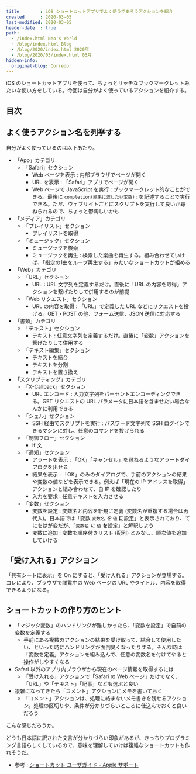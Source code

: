 ```yaml
---
title        : iOS ショートカットアプリでよく使うであろうアクションを紹介
created      : 2020-03-05
last-modified: 2020-03-05
header-date  : true
path:
  - /index.html Neo's World
  - /blog/index.html Blog
  - /blog/2020/index.html 2020年
  - /blog/2020/03/index.html 03月
hidden-info:
  original-blog: Corredor
---
```


iOS のショートカットアプリを使って、ちょっとリッチなブックマークレットみたいな使い方をしている。今回は自分がよく使っているアクションを紹介する。

## 目次

## よく使うアクション名を列挙する

自分がよく使っているのは以下あたり。

- 「App」カテゴリ
  - 「Safari」セクション
      - Web ページを表示 : 内部ブラウザでページが開く
      - URL を表示 : 「Safari」アプリでページが開く
      - Web ページで JavaScript を実行 : ブックマークレット的なことができる。最後に `completion(結果に渡したい変数);` を記述することで実行できる。ただ、ウェブサイトごとにスクリプトを実行して良いか尋ねられるので、ちょっと鬱陶しいかも
- 「メディア」カテゴリ
  - 「プレイリスト」セクション
      - プレイリストを取得
  - 「ミュージック」セクション
      - ミュージックを検索
      - ミュージックを再生 : 検索した楽曲を再生する。組み合わせていけば、「指定の1曲をループ再生する」みたいなショートカットが組める
- 「Web」カテゴリ
  - 「URL」セクション
      - URL : URL 文字列を定義するだけ。直後に「URL の内容を取得」アクションを繋げたりして併用するのが前提
  - 「Web リクエスト」セクション
      - URL の内容を取得 : 「URL」で定義した URL などにリクエストを投げる。GET・POST の他、フォーム送信、JSON 送信に対応する
- 「書類」カテゴリ
  - 「テキスト」セクション
      - テキスト : 任意文字列を定義するだけ。直後に「変数」アクションを繋げたりして併用する
  - 「テキスト編集」セクション
      - テキストを結合
      - テキストを分割
      - テキストを置き換え
- 「スクリプティング」カテゴリ
  - 「X-Callback」セクション
      - URL エンコード : 入力文字列をパーセントエンコーディングできる。GET リクエストの URL パラメータに日本語を含ませたい場合なんかに利用できる
  - 「シェル」セクション
      - SSH 経由でスクリプトを実行 : パスワード文字列で SSH ログインできるマシンに対し、任意のコマンドを投げられる
  - 「制御フロー」セクション
      - if 文
  - 「通知」セクション
      - アラートを表示 : 「OK」「キャンセル」を尋ねるようなアラートダイアログを出せる
      - 結果を表示 : 「OK」のみのダイアログで、手前のアクションの結果や変数の値などを表示できる。例えば「現在の IP アドレスを取得」アクションと組み合わせて、自 IP を確認したり
      - 入力を要求 : 任意テキストを入力させる
  - 「変数」セクション
      - 変数を設定 : 変数名と内容を新規に定義 (変数名が重複する場合は再代入)。日本語では「変数 `変数名` *を* `値` **に**設定」と表示されており、てにをはが変だが、「`変数名` *に* `値` **を**設定」と解釈しよう
      - 変数に追加 : 変数を順序付きリスト (配列) とみなし、順次値を追加していける

## 「受け入れる」アクション

「共有シートに表示」を On にすると、「受け入れる」アクションが登場する。コレにより、ブラウザで閲覧中の Web ページの URL やタイトル、内容を取得できるようになる。

## ショートカットの作り方のヒント

- 「マジック変数」のハンドリングが難しかったら、「変数を設定」で自前の変数を定義する
  - 手前にある複数のアクションの結果を受け取って、結合して使用したい、といった時にハンドリングが面倒臭くなったりする。そんな時は「変数を定義」アクションを組み込んで、任意の変数名を付けてやると操作がしやすくなる
- Safari 以外のアプリ内ブラウザから現在のページ情報を取得するには
  - 「受け入れる」アクションで「Safari の Web ページ」だけでなく、「URL」や「テキスト」「記事」なども選ぶと良い
- 複雑になってきたら「コメント」アクションにメモを書いておく
  - 「コメント」アクションは、処理に絡まないメモ書きを残せるアクション。処理の区切りや、条件が分かりづらいところに仕込んでおくと良いだろう

こんな感じだろうか。

どうも日本語に訳された文言が分かりづらい印象があるが、きっちりプログラミング言語らしくしているので、意味を理解していけば複雑なショートカットも作れそうだ。

- 参考 : [ショートカット ユーザガイド - Apple サポート](https://support.apple.com/ja-jp/guide/shortcuts/welcome/ios)
